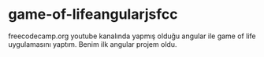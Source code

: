# game-of-lifeangularjsfcc
freecodecamp.org youtube kanalında yapmış olduğu angular ile game of life uygulamasını yaptım. Benim ilk angular projem oldu.
 
